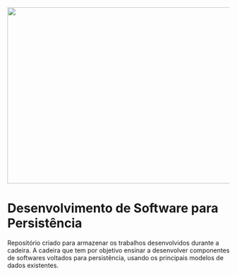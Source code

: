 <div align="center">
<img src="https://user-images.githubusercontent.com/71513260/151648758-ff040416-e554-4311-aa01-aaf090964b6d.png" width="600" height="400"/>
</div>


# Desenvolvimento de Software para Persistência

Repositório criado para armazenar os trabalhos desenvolvidos durante a cadeira. A cadeira que tem por objetivo ensinar a desenvolver componentes de softwares voltados para persistência, usando os principais modelos de dados existentes.
